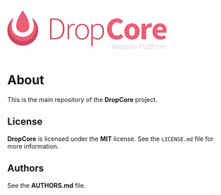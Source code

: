 ![DropCore GitHub Header](https://raw.githubusercontent.com/dropcore/image-assets/master/github-header.png)

# About

This is the main repository of the __DropCore__ project.

## License

__DropCore__ is licensed under the **MIT** license. See the `LICENSE.md` file for more information.

## Authors

See the __AUTHORS.md__ file.
